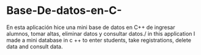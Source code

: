 # Base-De-datos-en-C-
En esta aplicación hice una mini base de datos en C++ de ingresar alumnos, tomar altas, eliminar datos y consultar datos./ in this application I made a mini database in c ++ to enter students, take registrations, delete data and consult data.
